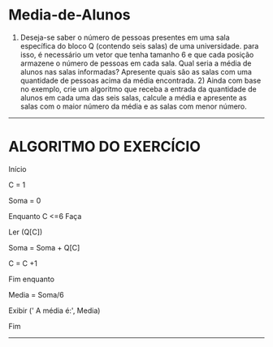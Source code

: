 # Media-de-Alunos
1) Deseja-se saber o número de pessoas presentes em uma sala específica do bloco Q (contendo seis salas) de uma universidade. para isso, é necessário um vetor que tenha tamanho 6 e que cada posição armazene o número de pessoas em cada sala. Qual seria a média de alunos nas salas informadas? Apresente quais são as salas com uma quantidade de pessoas acima da média encontrada.   2) Ainda com base no exemplo, crie um algoritmo que receba a entrada da quantidade de alunos em cada uma das seis salas, calcule a média e apresente as salas com o maior número da média e as salas com menor número.
------------------------------------------------------
# ALGORITMO DO EXERCÍCIO

Início

C = 1

Soma = 0

Enquanto C <=6 Faça

Ler (Q[C])

Soma = Soma + Q[C]

C = C +1

Fim enquanto

Media = Soma/6

Exibir (' A média é:', Media) 

Fim


--------------------------------------------------------

